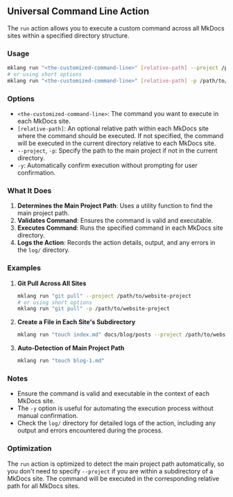 ## Universal Command Line Action

The `run` action allows you to execute a custom command across all MkDocs sites within a specified directory structure.

### Usage

```bash
mklang run "<the-customized-command-line>" [relative-path] --project /path/to/website-project
# or using short options
mklang run "<the-customized-command-line>" [relative-path] -p /path/to/website-project
```

### Options

- `<the-customized-command-line>`: The command you want to execute in each MkDocs site.
- `[relative-path]`: An optional relative path within each MkDocs site where the command should be executed. If not specified, the command will be executed in the current directory relative to each MkDocs site.
- `--project`, `-p`: Specify the path to the main project if not in the current directory.
- `-y`: Automatically confirm execution without prompting for user confirmation.

### What It Does

1. **Determines the Main Project Path**: Uses a utility function to find the main project path.
2. **Validates Command**: Ensures the command is valid and executable.
3. **Executes Command**: Runs the specified command in each MkDocs site directory.
4. **Logs the Action**: Records the action details, output, and any errors in the `log/` directory.

### Examples

1. **Git Pull Across All Sites**

   ```bash
   mklang run "git pull" --project /path/to/website-project
   # or using short options
   mklang run "git pull" -p /path/to/website-project
   ```

2. **Create a File in Each Site's Subdirectory**

   ```bash
   mklang run "touch index.md" docs/blog/posts --project /path/to/website-project
   ```

3. **Auto-Detection of Main Project Path**

   ```bash
   mklang run "touch blog-1.md"
   ```

### Notes

- Ensure the command is valid and executable in the context of each MkDocs site.
- The `-y` option is useful for automating the execution process without manual confirmation.
- Check the `log/` directory for detailed logs of the action, including any output and errors encountered during the process.

### Optimization

The `run` action is optimized to detect the main project path automatically, so you don't need to specify `--project` if you are within a subdirectory of a MkDocs site. The command will be executed in the corresponding relative path for all MkDocs sites. 